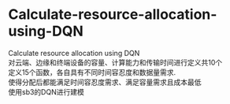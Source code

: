 # Calculate-resource-allocation-using-DQN
Calculate resource allocation using DQN  
对云端、边缘和终端设备的容量、计算能力和传输时间进行定义共10个  
定义15个函数，各自具有不同时间容忍度和数据量需求.  
使得分配后都能满足时间容忍度需求、满足容量需求且成本最低  
使用sb3的DQN进行建模  
